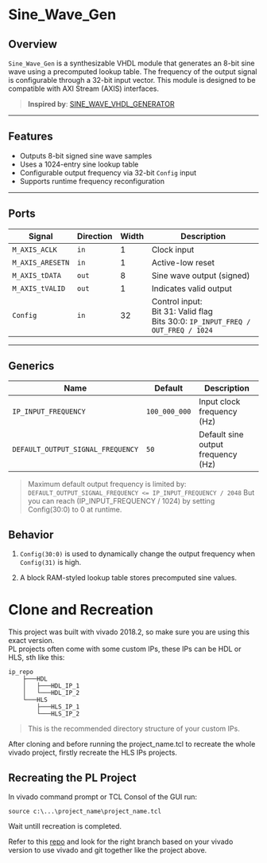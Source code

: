 # Sine_Wave_Gen

## Overview

`Sine_Wave_Gen` is a synthesizable VHDL module that generates an 8-bit sine wave using a precomputed lookup table. The frequency of the output signal is configurable through a 32-bit input vector. This module is designed to be compatible with AXI Stream (AXIS) interfaces.

>  **Inspired by**: [SINE_WAVE_VHDL_GENERATOR](https://github.com/iamhosseinali/SINE_WAVE_VHDL_GENERATOR)

---

## Features

- Outputs 8-bit signed sine wave samples
- Uses a 1024-entry sine lookup table
- Configurable output frequency via 32-bit `Config` input
- Supports runtime frequency reconfiguration

---

## Ports

| Signal         | Direction | Width | Description |
|----------------|-----------|-------|-------------|
| `M_AXIS_ACLK`  | `in`      | 1     | Clock input |
| `M_AXIS_ARESETN` | `in`    | 1     | Active-low reset |
| `M_AXIS_tDATA` | `out`     | 8     | Sine wave output (signed) |
| `M_AXIS_tVALID`| `out`     | 1     | Indicates valid output |
| `Config`       | `in`      | 32    | Control input: <br>Bit 31: Valid flag <br>Bits 30:0: `IP_INPUT_FREQ / OUT_FREQ / 1024` |

---

## Generics

| Name                            | Default       | Description |
|---------------------------------|---------------|-------------|
| `IP_INPUT_FREQUENCY`           | `100_000_000` | Input clock frequency (Hz) |
| `DEFAULT_OUTPUT_SIGNAL_FREQUENCY` | `50`        | Default sine output frequency (Hz) |

>  Maximum default output frequency is limited by:  
> `DEFAULT_OUTPUT_SIGNAL_FREQUENCY <= IP_INPUT_FREQUENCY / 2048`
>  But you can reach (IP_INPUT_FREQUENCY / 1024) by setting Config(30:0) to 0 at runtime. 

## Behavior

1. `Config(30:0)` is used to dynamically change the output frequency when `Config(31)` is high.

2. A block RAM-styled lookup table stores precomputed sine values.



# Clone and Recreation
This project was built with vivado 2018.2, so make sure you are using this exact version.  
PL projects often come with some custom IPs, these IPs can be HDL or HLS, sth like this: 
```
ip_repo
    ├───HDL
    │   ├───HDL_IP_1
    │   └───HDL_IP_2
    └───HLS
        ├───HLS_IP_1
        └───HLS_IP_2
```
> This is the recommended directory structure of your custom IPs. 

After cloning and before running the project_name.tcl to recreate the whole vivado project, firstly recreate the HLS IPs projects. 

## Recreating the PL Project
In vivado command prompt or TCL Consol of the GUI run: 

``` source c:\...\project_name\project_name.tcl ```

Wait untill recreation is completed. 

Refer to this [repo](https://github.com/iamhosseinali/vivado-git) and look for the right branch based on your vivado version to use vivado and git together like the project above.

